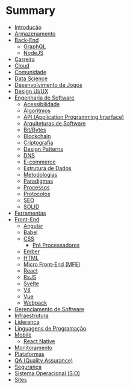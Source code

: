 # Summary

- [Introdução](README.md)
- [Armazenamento](/storage/storage.md)
- [Back-End](/back-end/back-end.md)
  - [GraphQL](/back-end/graphql/graphql.md)
  - [NodeJS](/back-end/nodejs/nodejs.md)
- [Carreira](/career/career.md)
- [Cloud](/cloud/cloud.md)
- [Comunidade](/community/community.md)
- [Data Science](/data-science/data-science.md)
- [Desenvolvimento de Jogos](/game-development/game-development.md)
- [Design UI/UX](/design/design.md)
- [Engenharia de Software](/software-engineer/software-engineer.md)
  - [Acessibilidade](/software-engineer/acessibility/acessibility.md)
  - [Algoritmos](/software-engineer/algorithms/algorithms.md)
  - [API (Application Programming Interface)](/software-engineer/api/api.md)
  - [Arquiteturas de Software](/software-engineer/software-architectures/software-architectures.md)
  - [Bit/Bytes](/software-engineer/bit-bytes/bit-bytes.md)
  - [Blockchain](/software-engineer/blockchain/blockchain.md)
  - [Criptografia](/software-engineer/cryptography/cryptography.md)
  - [Design Patterns](/software-engineer/design-patterns/design-patterns.md)
  - [DNS](/software-engineer/dns/dns.md)
  - [E-commerce](/software-engineer/ecommerce/ecommerce.md)
  - [Estrutura de Dados](/software-engineer/data-structure/data-structure.md)
  - [Metodologias](/software-engineer/methodologies/methodologies.md)
  - [Paradigmas](/software-engineer/paradigms/paradigms.md)
  - [Processos](/software-engineer/process/process.md)
  - [Protocolos](/software-engineer/protocols/protocols.md)
  - [SEO](/software-engineer/seo/seo.md)
  - [SOLID](/software-engineer/solid/solid.md)
- [Ferramentas](/tools/tools.md)
- [Front-End]()
  - [Angular]()
  - [Babel]()
  - [CSS]()
    - [Pré Processadores]()
  - [Ember]()
  - [HTML]()
  - [Micro Front-End (MFE)]()
  - [React]()
  - [RxJS]()
  - [Svelte]()
  - [V8]()
  - [Vue]()
  - [Webpack]()
- [Gerenciamento de Software](/software-management/software-management.md)
- [Infraestrutura](/infrastructure/infrastructure.md)
- [Liderança](/leadership/leadership.md)
- [Linguagens de Programação](/programming-languages/programming-languages.md)
- [Mobile](/mobile/mobile.md)
  - [React Native]()
- [Monitoramento](/monitoring/monitoring.md)
- [Plataformas](/platforms/platforms.md)
- [QA (Quality Assurance)](/quality-assurance/quality-assurance.md)
- [Segurança](/security/security.md)
- [Sistema Operacional (S.O)](/operation-system/operation-system.md)
- [Sites](/sites/sites.md)
